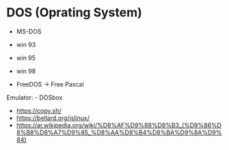 DOS (Oprating System)
===



- MS-DOS
- win 93
- win 95
- win 98

- FreeDOS -> Free Pascal


Emulator:
    - DOSbox




- https://copy.sh/
- https://bellard.org/jslinux/
- https://ar.wikipedia.org/wiki/%D8%AF%D9%88%D8%B3_(%D9%86%D8%B8%D8%A7%D9%85_%D8%AA%D8%B4%D8%BA%D9%8A%D9%84)